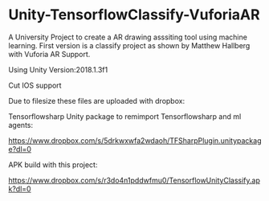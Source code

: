 # Unity-TensorflowClassify-VuforiaAR
A University Project to create a AR drawing asssiting tool using machine learning. First version is a classify project as shown by Matthew Hallberg with Vuforia AR Support.

Using Unity Version:2018.1.3f1

Cut IOS support

Due to filesize these files are uploaded with dropbox:


Tensorflowsharp Unity package to remimport Tensorflowsharp and ml agents:

https://www.dropbox.com/s/5drkwxwfa2wdaoh/TFSharpPlugin.unitypackage?dl=0


APK build with this project:

https://www.dropbox.com/s/r3do4n1pddwfmu0/TensorflowUnityClassify.apk?dl=0
